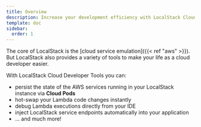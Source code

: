 ```yaml
---
title: Overview
description: Increase your development efficiency with LocalStack Cloud Developer Tools.
template: doc
sidebar:
  order: 1
---
```


The core of LocalStack is the [cloud service emulation]({{< ref "aws" >}}).
But LocalStack also provides a variety of tools to make your life as a cloud developer easier.

With LocalStack Cloud Developer Tools you can:
* persist the state of the AWS services running in your LocalStack instance via **Cloud Pods**
* hot-swap your Lambda code changes instantly
* debug Lambda executions directly from your IDE
* inject LocalStack service endpoints automatically into your application
* ...
  and much more!